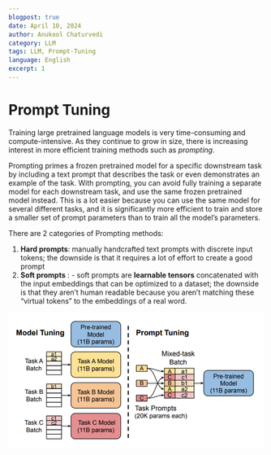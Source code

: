 ```yaml
---
blogpost: true
date: April 10, 2024
author: Anukool Chaturvedi
category: LLM
tags: LLM, Prompt-Tuning
language: English
excerpt: 1
---
```


# Prompt Tuning

Training large pretrained language models is very time-consuming and compute-intensive. As they continue to grow in size, there is increasing interest in more efficient training methods such as _prompting_.

Prompting primes a frozen pretrained model for a specific downstream task by including a text prompt that describes the task or even demonstrates an example of the task. With prompting, you can avoid fully training a separate model for each downstream task, and use the same frozen pretrained model instead. This is a lot easier because you can use the same model for several different tasks, and it is significantly more efficient to train and store a smaller set of prompt parameters than to train all the model’s parameters.

There are 2 categories of Prompting methods:
1. **Hard prompts**: manually handcrafted text prompts with discrete input tokens; the downside is that it requires a lot of effort to create a good prompt
2. **Soft prompts** : - soft prompts are **learnable tensors** concatenated with the input embeddings that can be optimized to a dataset; the downside is that they aren’t human readable because you aren’t matching these “virtual tokens” to the embeddings of a real word.

![Prompt Tuning](./images/prompt_tuning.png)